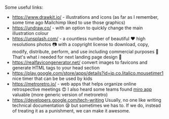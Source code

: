 Some useful links:

- https://www.drawkit.io/ - illustrations and icons (as far as I remember, some time ago Mailchimp liked to use those graphics)
- https://undraw.co/ - with an option to quickly change the main illustration colour
- https://unsplash.com/ - a countless number of beautiful ❤️ high resolutions photos 📷 with a copyright license to download, copy, modify, distribute, perform, and use including commercial purposes 🎉That's what i needed for next landing page design 👹
- https://realfavicongenerator.net/  convert images to favicons and generate HTML tags to your head section
-  https://play.google.com/store/apps/details?id=jp.co.litalico.mousetimer1 nice timer that can be be used by kids
- https://metroretro.io/ - web apps that helps organize online retrospective meetings 😍  I also heard some teams found [miro app](https://miro.com/) valuable (more generic version of metroretro)
- https://developers.google.com/tech-writing Usually, no one like writing technical documentation 😪 but sometimes we has to. If we do, instead of treating it as a punishment, we can make it awesome.
